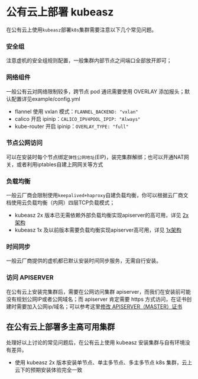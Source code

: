 # 公有云上部署 kubeasz

在公有云上使用`kubeasz`部署`k8s`集群需要注意以下几个常见问题。

### 安全组

注意虚机的安全组规则配置，一般集群内部节点之间端口全部放开即可；

### 网络组件

一般公有云对网络限制较多，跨节点 pod 通讯需要使用 OVERLAY 添加报头；默认配置详见example/config.yml

- flannel 使用 vxlan 模式：`FLANNEL_BACKEND: "vxlan"`
- calico 开启 ipinip：`CALICO_IPV4POOL_IPIP: "Always"`
- kube-router 开启 ipinip：`OVERLAY_TYPE: "full"`

### 节点公网访问

可以在安装时每个节点绑定`弹性公网地址`(EIP)，装完集群解绑；也可以开通NAT网关，或者利用iptables自建上网网关等方式

### 负载均衡

一般云厂商会限制使用`keepalived+haproxy`自建负载均衡，你可以根据云厂商文档使用云负载均衡（内网）四层TCP负载模式；

- kubeasz 2x 版本已无需依赖外部负载均衡实现apiserver的高可用，详见 [2x架构](https://github.com/easzlab/kubeasz/blob/dev2/docs/setup/00-planning_and_overall_intro.md#ha-architecture)
- kubeasz 1x 及以前版本需要负载均衡实现apiserver高可用，详见 [1x架构](https://github.com/easzlab/kubeasz/blob/dev1/docs/setup/00-planning_and_overall_intro.md#ha-architecture)

### 时间同步

一般云厂商提供的虚机都已默认安装时间同步服务，无需自行安装。 

### 访问 APISERVER

在公有云上安装完集群后，需要在公网访问集群 apiserver，而我们在安装前可能没有规划公网IP或者公网域名；而 apiserver 肯定需要 https 方式访问，在证书创建时需要加入公网ip/域名；可以参考这里[修改 APISERVER（MASTER）证书](../op/ch_apiserver_cert.md)

## 在公有云上部署多主高可用集群

处理好以上讨论的常见问题后，在公有云上使用 kubeasz 安装集群与自有环境没有差异。

- 使用 kubeasz 2x 版本安装单节点、单主多节点、多主多节点 k8s 集群，云上云下的预期安装体验完全一致
